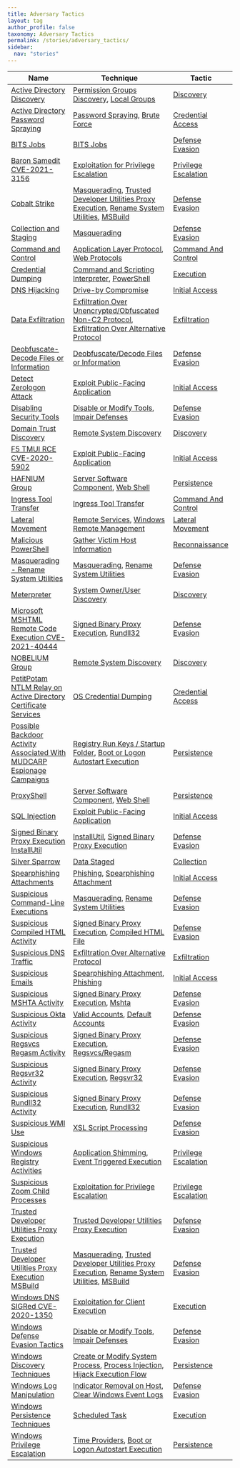 ```yaml
---
title: Adversary Tactics
layout: tag
author_profile: false
taxonomy: Adversary Tactics
permalink: /stories/adversary_tactics/
sidebar:
  nav: "stories"
---
```


| Name        | Technique   | Tactic       |
| ----------- | ----------- |--------------|
| [Active Directory Discovery](/stories/active_directory_discovery/) | [Permission Groups Discovery](/tags/#permission-groups-discovery), [Local Groups](/tags/#local-groups) | [Discovery](/tags/#discovery) |
| [Active Directory Password Spraying](/stories/active_directory_password_spraying/) | [Password Spraying](/tags/#password-spraying), [Brute Force](/tags/#brute-force) | [Credential Access](/tags/#credential-access) |
| [BITS Jobs](/stories/bits_jobs/) | [BITS Jobs](/tags/#bits-jobs) | [Defense Evasion](/tags/#defense-evasion) |
| [Baron Samedit CVE-2021-3156](/stories/baron_samedit_cve-2021-3156/) | [Exploitation for Privilege Escalation](/tags/#exploitation-for-privilege-escalation) | [Privilege Escalation](/tags/#privilege-escalation) |
| [Cobalt Strike](/stories/cobalt_strike/) | [Masquerading](/tags/#masquerading), [Trusted Developer Utilities Proxy Execution](/tags/#trusted-developer-utilities-proxy-execution), [Rename System Utilities](/tags/#rename-system-utilities), [MSBuild](/tags/#msbuild) | [Defense Evasion](/tags/#defense-evasion) |
| [Collection and Staging](/stories/collection_and_staging/) | [Masquerading](/tags/#masquerading) | [Defense Evasion](/tags/#defense-evasion) |
| [Command and Control](/stories/command_and_control/) | [Application Layer Protocol](/tags/#application-layer-protocol), [Web Protocols](/tags/#web-protocols) | [Command And Control](/tags/#command-and-control) |
| [Credential Dumping](/stories/credential_dumping/) | [Command and Scripting Interpreter](/tags/#command-and-scripting-interpreter), [PowerShell](/tags/#powershell) | [Execution](/tags/#execution) |
| [DNS Hijacking](/stories/dns_hijacking/) | [Drive-by Compromise](/tags/#drive-by-compromise) | [Initial Access](/tags/#initial-access) |
| [Data Exfiltration](/stories/data_exfiltration/) | [Exfiltration Over Unencrypted/Obfuscated Non-C2 Protocol](/tags/#exfiltration-over-unencrypted/obfuscated-non-c2-protocol), [Exfiltration Over Alternative Protocol](/tags/#exfiltration-over-alternative-protocol) | [Exfiltration](/tags/#exfiltration) |
| [Deobfuscate-Decode Files or Information](/stories/deobfuscate-decode_files_or_information/) | [Deobfuscate/Decode Files or Information](/tags/#deobfuscate/decode-files-or-information) | [Defense Evasion](/tags/#defense-evasion) |
| [Detect Zerologon Attack](/stories/detect_zerologon_attack/) | [Exploit Public-Facing Application](/tags/#exploit-public-facing-application) | [Initial Access](/tags/#initial-access) |
| [Disabling Security Tools](/stories/disabling_security_tools/) | [Disable or Modify Tools](/tags/#disable-or-modify-tools), [Impair Defenses](/tags/#impair-defenses) | [Defense Evasion](/tags/#defense-evasion) |
| [Domain Trust Discovery](/stories/domain_trust_discovery/) | [Remote System Discovery](/tags/#remote-system-discovery) | [Discovery](/tags/#discovery) |
| [F5 TMUI RCE CVE-2020-5902](/stories/f5_tmui_rce_cve-2020-5902/) | [Exploit Public-Facing Application](/tags/#exploit-public-facing-application) | [Initial Access](/tags/#initial-access) |
| [HAFNIUM Group](/stories/hafnium_group/) | [Server Software Component](/tags/#server-software-component), [Web Shell](/tags/#web-shell) | [Persistence](/tags/#persistence) |
| [Ingress Tool Transfer](/stories/ingress_tool_transfer/) | [Ingress Tool Transfer](/tags/#ingress-tool-transfer) | [Command And Control](/tags/#command-and-control) |
| [Lateral Movement](/stories/lateral_movement/) | [Remote Services](/tags/#remote-services), [Windows Remote Management](/tags/#windows-remote-management) | [Lateral Movement](/tags/#lateral-movement) |
| [Malicious PowerShell](/stories/malicious_powershell/) | [Gather Victim Host Information](/tags/#gather-victim-host-information) | [Reconnaissance](/tags/#reconnaissance) |
| [Masquerading - Rename System Utilities](/stories/masquerading_-_rename_system_utilities/) | [Masquerading](/tags/#masquerading), [Rename System Utilities](/tags/#rename-system-utilities) | [Defense Evasion](/tags/#defense-evasion) |
| [Meterpreter](/stories/meterpreter/) | [System Owner/User Discovery](/tags/#system-owner/user-discovery) | [Discovery](/tags/#discovery) |
| [Microsoft MSHTML Remote Code Execution CVE-2021-40444](/stories/microsoft_mshtml_remote_code_execution_cve-2021-40444/) | [Signed Binary Proxy Execution](/tags/#signed-binary-proxy-execution), [Rundll32](/tags/#rundll32) | [Defense Evasion](/tags/#defense-evasion) |
| [NOBELIUM Group](/stories/nobelium_group/) | [Remote System Discovery](/tags/#remote-system-discovery) | [Discovery](/tags/#discovery) |
| [PetitPotam NTLM Relay on Active Directory Certificate Services](/stories/petitpotam_ntlm_relay_on_active_directory_certificate_services/) | [OS Credential Dumping](/tags/#os-credential-dumping) | [Credential Access](/tags/#credential-access) |
| [Possible Backdoor Activity Associated With MUDCARP Espionage Campaigns](/stories/possible_backdoor_activity_associated_with_mudcarp_espionage_campaigns/) | [Registry Run Keys / Startup Folder](/tags/#registry-run-keys-/-startup-folder), [Boot or Logon Autostart Execution](/tags/#boot-or-logon-autostart-execution) | [Persistence](/tags/#persistence) |
| [ProxyShell](/stories/proxyshell/) | [Server Software Component](/tags/#server-software-component), [Web Shell](/tags/#web-shell) | [Persistence](/tags/#persistence) |
| [SQL Injection](/stories/sql_injection/) | [Exploit Public-Facing Application](/tags/#exploit-public-facing-application) | [Initial Access](/tags/#initial-access) |
| [Signed Binary Proxy Execution InstallUtil](/stories/signed_binary_proxy_execution_installutil/) | [InstallUtil](/tags/#installutil), [Signed Binary Proxy Execution](/tags/#signed-binary-proxy-execution) | [Defense Evasion](/tags/#defense-evasion) |
| [Silver Sparrow](/stories/silver_sparrow/) | [Data Staged](/tags/#data-staged) | [Collection](/tags/#collection) |
| [Spearphishing Attachments](/stories/spearphishing_attachments/) | [Phishing](/tags/#phishing), [Spearphishing Attachment](/tags/#spearphishing-attachment) | [Initial Access](/tags/#initial-access) |
| [Suspicious Command-Line Executions](/stories/suspicious_command-line_executions/) | [Masquerading](/tags/#masquerading), [Rename System Utilities](/tags/#rename-system-utilities) | [Defense Evasion](/tags/#defense-evasion) |
| [Suspicious Compiled HTML Activity](/stories/suspicious_compiled_html_activity/) | [Signed Binary Proxy Execution](/tags/#signed-binary-proxy-execution), [Compiled HTML File](/tags/#compiled-html-file) | [Defense Evasion](/tags/#defense-evasion) |
| [Suspicious DNS Traffic](/stories/suspicious_dns_traffic/) | [Exfiltration Over Alternative Protocol](/tags/#exfiltration-over-alternative-protocol) | [Exfiltration](/tags/#exfiltration) |
| [Suspicious Emails](/stories/suspicious_emails/) | [Spearphishing Attachment](/tags/#spearphishing-attachment), [Phishing](/tags/#phishing) | [Initial Access](/tags/#initial-access) |
| [Suspicious MSHTA Activity](/stories/suspicious_mshta_activity/) | [Signed Binary Proxy Execution](/tags/#signed-binary-proxy-execution), [Mshta](/tags/#mshta) | [Defense Evasion](/tags/#defense-evasion) |
| [Suspicious Okta Activity](/stories/suspicious_okta_activity/) | [Valid Accounts](/tags/#valid-accounts), [Default Accounts](/tags/#default-accounts) | [Defense Evasion](/tags/#defense-evasion) |
| [Suspicious Regsvcs Regasm Activity](/stories/suspicious_regsvcs_regasm_activity/) | [Signed Binary Proxy Execution](/tags/#signed-binary-proxy-execution), [Regsvcs/Regasm](/tags/#regsvcs/regasm) | [Defense Evasion](/tags/#defense-evasion) |
| [Suspicious Regsvr32 Activity](/stories/suspicious_regsvr32_activity/) | [Signed Binary Proxy Execution](/tags/#signed-binary-proxy-execution), [Regsvr32](/tags/#regsvr32) | [Defense Evasion](/tags/#defense-evasion) |
| [Suspicious Rundll32 Activity](/stories/suspicious_rundll32_activity/) | [Signed Binary Proxy Execution](/tags/#signed-binary-proxy-execution), [Rundll32](/tags/#rundll32) | [Defense Evasion](/tags/#defense-evasion) |
| [Suspicious WMI Use](/stories/suspicious_wmi_use/) | [XSL Script Processing](/tags/#xsl-script-processing) | [Defense Evasion](/tags/#defense-evasion) |
| [Suspicious Windows Registry Activities](/stories/suspicious_windows_registry_activities/) | [Application Shimming](/tags/#application-shimming), [Event Triggered Execution](/tags/#event-triggered-execution) | [Privilege Escalation](/tags/#privilege-escalation) |
| [Suspicious Zoom Child Processes](/stories/suspicious_zoom_child_processes/) | [Exploitation for Privilege Escalation](/tags/#exploitation-for-privilege-escalation) | [Privilege Escalation](/tags/#privilege-escalation) |
| [Trusted Developer Utilities Proxy Execution](/stories/trusted_developer_utilities_proxy_execution/) | [Trusted Developer Utilities Proxy Execution](/tags/#trusted-developer-utilities-proxy-execution) | [Defense Evasion](/tags/#defense-evasion) |
| [Trusted Developer Utilities Proxy Execution MSBuild](/stories/trusted_developer_utilities_proxy_execution_msbuild/) | [Masquerading](/tags/#masquerading), [Trusted Developer Utilities Proxy Execution](/tags/#trusted-developer-utilities-proxy-execution), [Rename System Utilities](/tags/#rename-system-utilities), [MSBuild](/tags/#msbuild) | [Defense Evasion](/tags/#defense-evasion) |
| [Windows DNS SIGRed CVE-2020-1350](/stories/windows_dns_sigred_cve-2020-1350/) | [Exploitation for Client Execution](/tags/#exploitation-for-client-execution) | [Execution](/tags/#execution) |
| [Windows Defense Evasion Tactics](/stories/windows_defense_evasion_tactics/) | [Disable or Modify Tools](/tags/#disable-or-modify-tools), [Impair Defenses](/tags/#impair-defenses) | [Defense Evasion](/tags/#defense-evasion) |
| [Windows Discovery Techniques](/stories/windows_discovery_techniques/) | [Create or Modify System Process](/tags/#create-or-modify-system-process), [Process Injection](/tags/#process-injection), [Hijack Execution Flow](/tags/#hijack-execution-flow) | [Persistence](/tags/#persistence) |
| [Windows Log Manipulation](/stories/windows_log_manipulation/) | [Indicator Removal on Host](/tags/#indicator-removal-on-host), [Clear Windows Event Logs](/tags/#clear-windows-event-logs) | [Defense Evasion](/tags/#defense-evasion) |
| [Windows Persistence Techniques](/stories/windows_persistence_techniques/) | [Scheduled Task](/tags/#scheduled-task) | [Execution](/tags/#execution) |
| [Windows Privilege Escalation](/stories/windows_privilege_escalation/) | [Time Providers](/tags/#time-providers), [Boot or Logon Autostart Execution](/tags/#boot-or-logon-autostart-execution) | [Persistence](/tags/#persistence) |